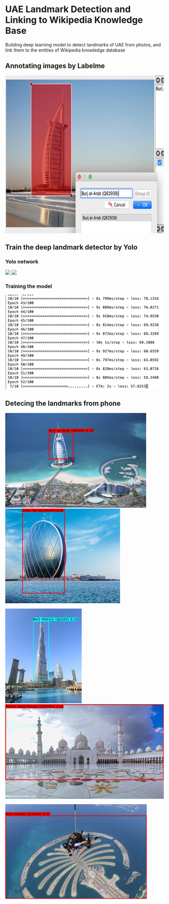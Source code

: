 # UAE Landmark Detection and Linking to Wikipedia Knowledge Base

Building deep learning model to detect landmarks of UAE from photos, and link them to the entities of Wikipedia knowledge database 

## Annotating images by Labelme

<img src="https://raw.githubusercontent.com/yanliang12/uae_landmark_detection/main/WX20201009-224348%402x.png" height="500">

## Train the deep landmark detector by Yolo

### Yolo network

<img src="https://miro.medium.com/max/1400/1*m8p5lhWdFDdapEFa2zUtIA.jpeg" height="300"> <img src="https://miro.medium.com/max/1400/1*ZbmrsQJW-Lp72C5KoTnzUg.jpeg" height="300">

### Training the model

<img src="https://raw.githubusercontent.com/yanliang12/uae_landmark_detection/main/WX20201009-204729%402x.png" height="300">

## Detecing the landmarks from phone

<img src="https://raw.githubusercontent.com/yanliang12/uae_landmark_detection/main/burj_al_arab3_detected%20copy.jpeg" height="300"> <img src="https://raw.githubusercontent.com/yanliang12/uae_landmark_detection/main/aldar_hq8_detected%20copy.jpg" height="300">

<img src="https://raw.githubusercontent.com/yanliang12/uae_landmark_detection/main/burj_khalifa3_detected.jpg" height="300"> <img src="https://raw.githubusercontent.com/yanliang12/uae_landmark_detection/main/sheikh_zayed_grand_mosque4_detected.jpg" height="300">

<img src="https://raw.githubusercontent.com/yanliang12/uae_landmark_detection/main/palm10_detected.jpg" height="300">



